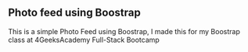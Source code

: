 <h2>Photo feed using Boostrap</h2>
This is a simple Photo Feed using Boostrap, I made this for my Boostrap class at 4GeeksAcademy Full-Stack Bootcamp

